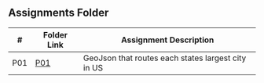##  Assignments Folder

|   #   | Folder Link                                                                          | Assignment Description                             |
| :---: | ------------------------------------------------------------------------------------ | -------------------------------------------------- |
| P01   | [P01](https://github.com/DakTheProgrammer/4553-Spatial-DS/tree/main/Assignments/P01) | GeoJson that routes each states largest city in US |